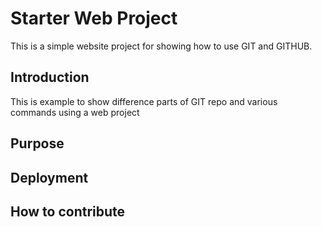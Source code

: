 # Starter Web Project

This is a simple website project for showing how to use GIT and GITHUB.

## Introduction
This is example to show difference parts of GIT repo and various commands using a web project

## Purpose

## Deployment

## How to contribute
